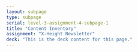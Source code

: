 ```yaml
---
layout: subpage
type: subpage
serial: level-3-assignment-4-subpage-1
title: "Content Inventory"
assignment: "X-Height Newsletter"
deck: "This is the deck content for this page."
---
```

